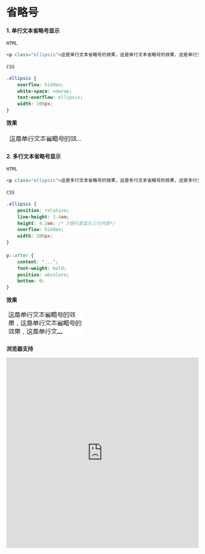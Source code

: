 # 省略号

<b>1. 单行文本省略号显示</b>

`HTML`
```html
<p class="ellipsis">这是单行文本省略号的效果，这是单行文本省略号的效果，这是单行文</p>
```
`CSS`

```css
.ellipsis {
    overflow: hidden;
    white-space: nowrap;
    text-overflow: ellipsis;
    width: 200px;
}
```
<b>效果</b>

![效果](./../assets/load1.png)

<b>2. 多行文本省略号显示</b>

`HTML`
```html
<p class="ellipsis">这是多行文本省略号的效果，这是多行文本省略号的效果，这是多行文</p>
```

`CSS`
```css
.ellipsis {
    position: relative;
    line-height: 1.4em;
    height: 4.2em; /* 3倍行高显示三行内容*/
    overflow: hidden;
    width: 200px;
}

p::after {
    content: "...";
    font-weight: bold;
    position: absolute;
    bottom: 0;
}
```
<b>效果</b>

![效果](./../assets/load2.png)

<b>浏览器支持</b>
<iframe src="https://caniuse.bitsofco.de/embed/index.html?feat=text-overflow&amp;periods=future_2,future_1,current,past_1,past_2,past_3&amp;accessible-colours=false" frameborder="0" width="100%" height="500px"></iframe>